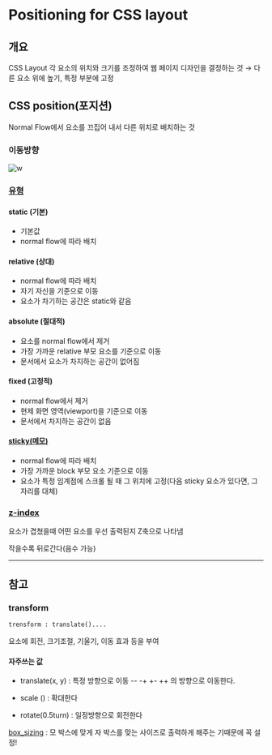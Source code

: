 # Positioning for CSS layout

## 개요
CSS Layout
각 요소의 위치와 크기를 조정하여 웹 페이지 디자인을 결정하는 것
→ 다른 요소 위에 높기, 특정 부분에 고정

## CSS position(포지션)
Normal Flow에서 요소를 끄집어 내서 다른 위치로 배치하는 것

### 이동방향
![w](way.png)


### [유형](01.html)
#### static (기본)
- 기본값
- normal flow에 따라 배치

#### relative (상대)
- normal flow에 따라 배치
- 자기 자신을 기준으로 이동
- 요소가 차기하는 공간은 static와 같음

#### absolute (절대적)
- 요소를 normal flow에서 제거
- 가장 가까운 relative 부모 요소를 기준으로 이동
- 문서에서 요소가 차지하는 공간이 없어짐

#### fixed (고정적)
- normal flow에서 제거
- 현제 화면 영역(viewport)을 기준으로 이동
- 문서에서 차지하는 공간이 없음

#### [sticky(메모)](01-2.html)
- normal flow에 따라 배치
- 가장 가까운 block 부모 요소 기준으로 이동
- 요소가 특정 임계점에 스크롤 될 때 그 위치에 고정(다음 sticky 요소가 있다면, 그 자리를 대체)

### [z-index](01-3.html)
요소가 겹쳤을때 어떤 요소를 우선 출력된지 Z축으로 나타냄

작을수록 뒤로간다(음수 가능)

---
## 참고
### transform
```html
trensform : translate()....
```
요소에 회전, 크기조절, 기울기, 이동 효과 등을 부여
#### 자주쓰는 값
- translate(x, y) : 특정 방향으로 이동
    -- -+
    +- ++ 의 방향으로 이동한다.

- scale () : 확대한다

- rotate(0.5turn) : 일정방향으로 회전한다


[box_sizing](https://developer.mozilla.org/ko/docs/Web/CSS/box-sizing)
 : 모 박스에 맞게 자 박스를 맞는 사이즈로 출력하게 해주는 기때문에 꼭 설정!
